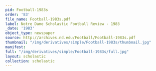 ```yaml
---
pid: Football-1983s
order: '83'
file_name: Football-1983s.pdf
label: Notre Dame Scholastic Football Review - 1983
_date: '1983'
object_type: newspaper
source: http://archives.nd.edu/Football/Football-1983s.pdf
thumbnail: "/img/derivatives/simple/Football-1983s/thumbnail.jpg"
manifest:
full: "/img/derivatives/simple/Football-1983s/full.jpg"
layout: scholastic
collection: scholastic
---
```

